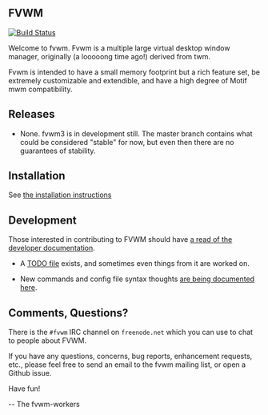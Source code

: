 FVWM
----

[![Build Status](https://travis-ci.org/fvwmorg/fvwm.svg?branch=master)](https://travis-ci.org/fvwmorg/fvwm)

Welcome to fvwm.  Fvwm is a multiple large virtual desktop window manager,
originally (a looooong time ago!) derived from twm.

Fvwm is intended to have a small memory footprint but a rich feature set, be
extremely customizable and extendible, and have a high degree of Motif mwm
compatibility.

Releases
--------

* None.  fvwm3 is in development still.  The master branch contains what could
  be considered "stable" for now, but even then there are no guarantees of
  stability.

Installation
------------

See [the installation instructions](./dev-docs/INSTALL.md)

Development
-----------

Those interested in contributing to FVWM should have [a read of the developer
documentation](./dev-docs/DEVELOPERS.md).

* A [TODO file](./dev-docs/TODO.md) exists, and sometimes even things from it are
worked on.

* New commands and config file syntax thoughts [are being documented here](./dev-docs/NEW-COMMANDS.md).

Comments, Questions?
--------------------

There is the `#fvwm` IRC channel on `freenode.net` which you can use to chat
to people about FVWM.

If you have any questions, concerns, bug reports, enhancement requests,
etc., please feel free to send an email to the fvwm mailing list, or open a
Github issue.

Have fun!

-- The fvwm-workers
